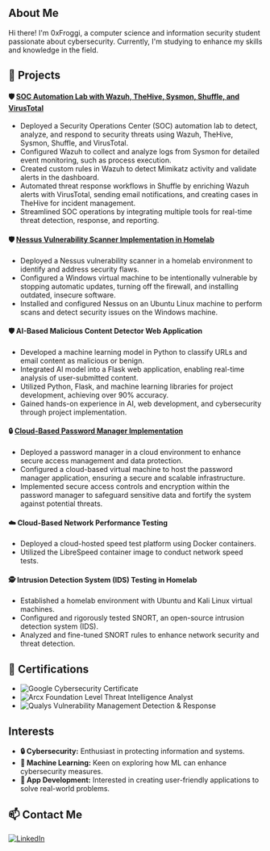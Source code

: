
## About Me

Hi there! I'm 0xFroggi, a computer science and information security student passionate about cybersecurity. Currently, I'm studying to enhance my skills and knowledge in the field.

## 🔧 Projects

#### 🛡️ [SOC Automation Lab with Wazuh, TheHive, Sysmon, Shuffle, and VirusTotal](https://github.com/0xFroggi/Security-Operation-Center-SOC-Automation-Project)
- Deployed a Security Operations Center (SOC) automation lab to detect, analyze, and respond to security threats using Wazuh, TheHive, Sysmon, Shuffle, and VirusTotal.
- Configured Wazuh to collect and analyze logs from Sysmon for detailed event monitoring, such as process execution.
- Created custom rules in Wazuh to detect Mimikatz activity and validate alerts in the dashboard.
- Automated threat response workflows in Shuffle by enriching Wazuh alerts with VirusTotal, sending email notifications, and creating cases in TheHive for incident management.
- Streamlined SOC operations by integrating multiple tools for real-time threat detection, response, and reporting.


#### 🛡️ [Nessus Vulnerability Scanner Implementation in Homelab](https://github.com/0xFroggi/NessusProject)
- Deployed a Nessus vulnerability scanner in a homelab environment to identify and address security flaws.
- Configured a Windows virtual machine to be intentionally vulnerable by stopping automatic updates, turning off the firewall, and installing outdated, insecure software.
- Installed and configured Nessus on an Ubuntu Linux machine to perform scans and detect security issues on the Windows machine.

#### 🛡️ AI-Based Malicious Content Detector Web Application
- Developed a machine learning model in Python to classify URLs and email content as malicious or benign.
- Integrated AI model into a Flask web application, enabling real-time analysis of user-submitted content.
- Utilized Python, Flask, and machine learning libraries for project development, achieving over 90% accuracy.
- Gained hands-on experience in AI, web development, and cybersecurity through project implementation.

#### 🔒 [Cloud-Based Password Manager Implementation](https://github.com/0xFroggi/PasswordManager)
- Deployed a password manager in a cloud environment to enhance secure access management and data protection.
- Configured a cloud-based virtual machine to host the password manager application, ensuring a secure and scalable infrastructure.
- Implemented secure access controls and encryption within the password manager to safeguard sensitive data and fortify the system against potential threats.



#### ☁️ Cloud-Based Network Performance Testing
- Deployed a cloud-hosted speed test platform using Docker containers.
- Utilized the LibreSpeed container image to conduct network speed tests.

#### 🕵️ Intrusion Detection System (IDS) Testing in Homelab
- Established a homelab environment with Ubuntu and Kali Linux virtual machines.
- Configured and rigorously tested SNORT, an open-source intrusion detection system (IDS).
- Analyzed and fine-tuned SNORT rules to enhance network security and threat detection.

## 📜 Certifications
- ![Google Cybersecurity Certificate](https://img.shields.io/badge/2023-Google_Cybersecurity_Certificate-4285F4?style=for-the-badge&logo=google)
- ![Arcx Foundation Level Threat Intelligence Analyst](https://img.shields.io/badge/2024-Arcx_Foundation_Level_Threat_Intelligence_Analyst-00BFFF?style=for-the-badge&logo=arcgis)
- ![Qualys Vulnerability Management Detection & Response](https://img.shields.io/badge/2023-Qualys_Vulnerability_Management_Detection_&_Response-007396?style=for-the-badge&logo=qualys)

## Interests
- **🔒 Cybersecurity:** Enthusiast in protecting information and systems.
- **🤖 Machine Learning:** Keen on exploring how ML can enhance cybersecurity measures.
- **📱 App Development:** Interested in creating user-friendly applications to solve real-world problems.

## 📫 Contact Me

[![LinkedIn](https://img.shields.io/badge/LinkedIn-0A66C2?style=for-the-badge&logo=linkedin&logoColor=white)](https://www.linkedin.com/in/your-linkedin-profile)

